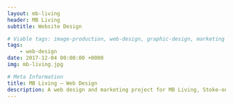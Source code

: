 ```yaml
---
layout: mb-living
header: MB Living
subtitle: Website Design

# Viable tags: image-production, web-design, graphic-design, marketing
tags:
    - web-design
date: 2017-12-04 00:00:00 +0000
img: mb-living.jpg

# Meta Information
title: MB Living – Web Design
description: A web design and marketing project for MB Living, Stoke-on-Trent.
---
```

